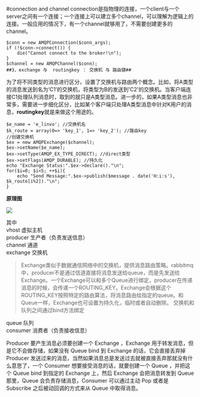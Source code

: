 #connection and channel
connection是指物理的连接，一个client与一个server之间有一个连接；一个连接上可以建立多个channel，可以理解为逻辑上的连接。一般应用的情况下，有一个channel就够用了，不需要创建更多的channel。

	$conn = new AMQPConnection($conn_args);   
	if (!$conn->connect()) {   
	    die("Cannot connect to the broker!\n");   
	}   
	$channel = new AMQPChannel($conn);  
	##3，exchange 与  routingkey ： 交换机 与 路由键##

为了将不同类型的消息进行区分，设置了交换机与路由两个概念。比如，将A类型的消息发送到名为‘C1’的交换机，将类型为B的发送到'C2'的交换机。当客户端连接C1处理队列消息时，取到的就只是A类型消息。进一步的，如果A类型消息也非常多，需要进一步细化区分，比如某个客户端只处理A类型消息中针对K用户的消息，**routingkey**就是来做这个用途的。

	$e_name = 'e_linvo'; //交换机名 
	$k_route = array(0=> 'key_1', 1=> 'key_2'); //路由key 
	//创建交换机    
	$ex = new AMQPExchange($channel);   
	$ex->setName($e_name); 
	$ex->setType(AMQP_EX_TYPE_DIRECT); //direct类型  
	$ex->setFlags(AMQP_DURABLE); //持久化 
	echo "Exchange Status:".$ex->declare()."\n";   
	for($i=0; $i<5; ++$i){ 
	    echo "Send Message:".$ex->publish($message . date('H:i:s'), $k_route[i%2])."\n";  
	}



**原理图**  
  
![](http://images2015.cnblogs.com/blog/806920/201509/806920-20150926161722819-779629690.png)

其中  
vhost 虚拟主机  
producer 生产者（负责发送信息）  
channel 通道  
exchange 交换机   
>Exchange类似于数据通信网络中的交换机，提供消息路由策略。rabbitmq中，producer不是通过信道直接将消息发送给queue，而是先发送给Exchange。一个Exchange可以和多个Queue进行绑定，producer在传递消息的时候，会传递一个ROUTING_KEY，Exchange会根据这个ROUTING_KEY按照特定的路由算法，将消息路由给指定的queue。和Queue一样，Exchange也可设置为持久化，临时或者自动删除。
>交换机和队列之间通过bind方法绑定  

queue  队列  
consumer 消费者（负责接收信息）



Producer 要产生消息必须要创建一个 Exchange ，Exchange 用于转发消息，但是它不会做存储，如果没有 Queue bind 到 Exchange 的话，它会直接丢弃掉 Producer 发送过来的消息，当然如果消息总是发送过去就被直接丢弃那就没有什么意思了，一个 Consumer 想要接受消息的话，就要创建一个 Queue ，并把这个 Queue bind 到指定的 Exchange 上，然后 Exchange 会把消息转发到 Queue 那里，Queue 会负责存储消息，Consumer 可以通过主动 Pop 或者是 Subscribe 之后被动回调的方式来从 Queue 中取得消息。